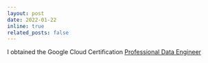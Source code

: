 ```yaml
---
layout: post
date: 2022-01-22
inline: true
related_posts: false
---
```


I obtained the Google Cloud Certification [Professional Data Engineer](https://www.credential.net/082adaeb-9d8f-41f0-8d75-45bcac71d73a?key=68a933923cc8975cca587559a3a697c07e3e48d53bc9234a4f45cdcfb837a4ba#acc.1WcsLfRz)
